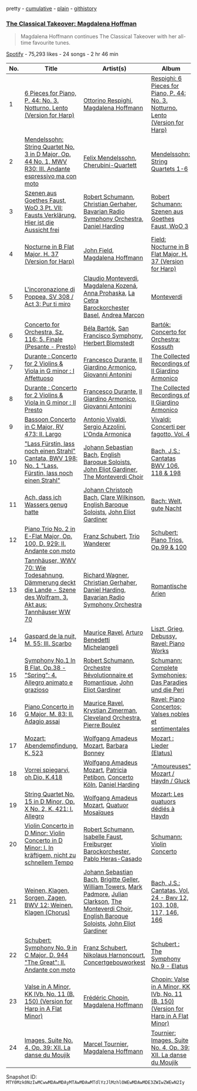 pretty - [cumulative](/playlists/cumulative/37i9dQZF1DWXtBjoO4Thyy.md) - [plain](/playlists/plain/37i9dQZF1DWXtBjoO4Thyy) - [githistory](https://github.githistory.xyz/mackorone/spotify-playlist-archive/blob/main/playlists/plain/37i9dQZF1DWXtBjoO4Thyy)

### [The Classical Takeover: Magdalena Hoffman](https://open.spotify.com/playlist/37i9dQZF1DWXtBjoO4Thyy)

> Magdalena Hoffmann continues The Classical Takeover with her all\-time favourite tunes.

[Spotify](https://open.spotify.com/user/spotify) - 75,293 likes - 24 songs - 2 hr 46 min

| No. | Title | Artist(s) | Album | Length |
|---|---|---|---|---|
| 1 | [6 Pieces for Piano, P\. 44: No\. 3\. Notturno\. Lento \(Version for Harp\)](https://open.spotify.com/track/3mk0kPavvau5tz8b174cdl) | [Ottorino Respighi](https://open.spotify.com/artist/7KkUirCiJZhgRN3NbgG98L), [Magdalena Hoffmann](https://open.spotify.com/artist/6Rq4dclwT2EHEG8lhvWqBT) | [Respighi: 6 Pieces for Piano, P\. 44: No\. 3\. Notturno\. Lento \(Version for Harp\)](https://open.spotify.com/album/00IH40TMmGPf83GY5eiOng) | 5:00 |
| 2 | [Mendelssohn: String Quartet No\. 3 in D Major, Op\. 44 No\. 1, MWV R30: III\. Andante espressivo ma con moto](https://open.spotify.com/track/46fEPwL0ewodiJkpMfDbo2) | [Felix Mendelssohn](https://open.spotify.com/artist/6MF58APd3YV72Ln2eVg710), [Cherubini\-Quartett](https://open.spotify.com/artist/6EPNMsR0Cs0DXIvwHWXyq3) | [Mendelssohn: String Quartets 1\-6](https://open.spotify.com/album/3nzaEGn2Z15cbixvNMZ0QY) | 5:32 |
| 3 | [Szenen aus Goethes Faust, WoO 3 Pt\. VII: Fausts Verklärung\. Hier ist die Aussicht frei](https://open.spotify.com/track/6vvaaZfzXOmFT123G1fIDA) | [Robert Schumann](https://open.spotify.com/artist/2UqjDAXnDxejEyE0CzfUrZ), [Christian Gerhaher](https://open.spotify.com/artist/0reEj3pa0lTG2gOkj9BoPb), [Bavarian Radio Symphony Orchestra](https://open.spotify.com/artist/74gWOpgM97HU3Mn8A8d0Vm), [Daniel Harding](https://open.spotify.com/artist/3sjupE75AphhTX12fgkQv6) | [Robert Schumann: Szenen aus Goethes Faust, WoO 3](https://open.spotify.com/album/0DhdmNiNGwUPVTzbwHdAIc) | 4:36 |
| 4 | [Nocturne in B Flat Major, H\. 37 \(Version for Harp\)](https://open.spotify.com/track/5UhNUgVvEDNY7FBYo5f7QJ) | [John Field](https://open.spotify.com/artist/7vDYlejWEU6Yuw4MxTiv56), [Magdalena Hoffmann](https://open.spotify.com/artist/6Rq4dclwT2EHEG8lhvWqBT) | [Field: Nocturne in B Flat Major, H\. 37 \(Version for Harp\)](https://open.spotify.com/album/03YDkvHvjobIvWRfEjcJfg) | 2:58 |
| 5 | [L'incoronazione di Poppea, SV 308 / Act 3: Pur ti miro](https://open.spotify.com/track/7kZwU5tYZPVsGAzWT57rAm) | [Claudio Monteverdi](https://open.spotify.com/artist/5iAhVgz6P8Nylxijb0C65v), [Magdalena Kozená](https://open.spotify.com/artist/3PvnWE1kf8UcjQnlFUhD5B), [Anna Prohaska](https://open.spotify.com/artist/70o1Ov3xdbsyLMC1SENiSg), [La Cetra Barockorchester Basel](https://open.spotify.com/artist/3SBobIYWVxMS0WKKyWcSY1), [Andrea Marcon](https://open.spotify.com/artist/3VmMw22C6Yt9rM2T8tcZKU) | [Monteverdi](https://open.spotify.com/album/5MjpNMbCmJjtCxxFxDQWRK) | 5:14 |
| 6 | [Concerto for Orchestra, Sz\. 116: 5\. Finale \(Pesante \- Presto\)](https://open.spotify.com/track/0xVrNgRxDt7zXfArCgxJZ4) | [Béla Bartók](https://open.spotify.com/artist/5zyNXVd952fWOjkdGHCvPd), [San Francisco Symphony](https://open.spotify.com/artist/1qHStDLIc8uV7hvTG6FGRJ), [Herbert Blomstedt](https://open.spotify.com/artist/3H5lFsmGtr8CoZexz2rznB) | [Bartók: Concerto for Orchestra; Kossuth](https://open.spotify.com/album/0mvmeC5Q2Fqr4Pqlop9fHW) | 9:13 |
| 7 | [Durante : Concerto for 2 Violins & Viola in G minor : I Affettuoso](https://open.spotify.com/track/47V9QiwavTl5joCbRayRTI) | [Francesco Durante](https://open.spotify.com/artist/2ANNu3tydgHpquAJAMhW9l), [Il Giardino Armonico](https://open.spotify.com/artist/3ffMbKIrSWo557U1wDxNDq), [Giovanni Antonini](https://open.spotify.com/artist/6p4RwKsAymPrqeEEluZECW) | [The Collected Recordings of Il Giardino Armonico](https://open.spotify.com/album/3gv4GNXyguMiTLLdoSrTDT) | 1:48 |
| 8 | [Durante : Concerto for 2 Violins & Viola in G minor : II Presto](https://open.spotify.com/track/2cGlMwVXHB9V2yuzUey8BA) | [Francesco Durante](https://open.spotify.com/artist/2ANNu3tydgHpquAJAMhW9l), [Il Giardino Armonico](https://open.spotify.com/artist/3ffMbKIrSWo557U1wDxNDq), [Giovanni Antonini](https://open.spotify.com/artist/6p4RwKsAymPrqeEEluZECW) | [The Collected Recordings of Il Giardino Armonico](https://open.spotify.com/album/3gv4GNXyguMiTLLdoSrTDT) | 3:41 |
| 9 | [Bassoon Concerto in C Major, RV 473: II\. Largo](https://open.spotify.com/track/3JzuXgYh4MRlu0EG8tqN8A) | [Antonio Vivaldi](https://open.spotify.com/artist/2QOIawHpSlOwXDvSqQ9YJR), [Sergio Azzolini](https://open.spotify.com/artist/2KRM0wRlbmr3CHGZRjO1Yd), [L'Onda Armonica](https://open.spotify.com/artist/5KzLFQNT1G5I1Xeeo6Gasi) | [Vivaldi: Concerti per fagotto, Vol\. 4](https://open.spotify.com/album/76VCh84JQeQ8BuVvCXt31D) | 4:17 |
| 10 | ["Lass Fürstin, lass noch einen Strahl" Cantata, BWV 198: No\. 1 "Lass, Fürstin, lass noch einen Strahl"](https://open.spotify.com/track/64MDaNVHannm2jcaGAFQqu) | [Johann Sebastian Bach](https://open.spotify.com/artist/5aIqB5nVVvmFsvSdExz408), [English Baroque Soloists](https://open.spotify.com/artist/3OtZV9aCZ6G004vjOQcf59), [John Eliot Gardiner](https://open.spotify.com/artist/1qIRoGEKXINqrCx5N1engi), [The Monteverdi Choir](https://open.spotify.com/artist/0Cqfz92flAzrp94pgN1jEW) | [Bach, J.S.: Cantatas BWV 106, 118 & 198](https://open.spotify.com/album/1YXTI0ResXbhWOxR2rljFt) | 5:17 |
| 11 | [Ach, dass ich Wassers genug hatte](https://open.spotify.com/track/7wTEYtFPqnl8O9ZzFHmi7z) | [Johann Christoph Bach](https://open.spotify.com/artist/0IaLG4Fr2vL2LKKESuptnO), [Clare Wilkinson](https://open.spotify.com/artist/4Wy4Z2AV572irMroU3Bi3p), [English Baroque Soloists](https://open.spotify.com/artist/3OtZV9aCZ6G004vjOQcf59), [John Eliot Gardiner](https://open.spotify.com/artist/1qIRoGEKXINqrCx5N1engi) | [Bach: Welt, gute Nacht](https://open.spotify.com/album/0rNYpchpQovFg3vS3BLlpW) | 7:12 |
| 12 | [Piano Trio No\. 2 in E\-Flat Major, Op\. 100, D\. 929: II\. Andante con moto](https://open.spotify.com/track/2GiNqtvA87QYLkdJuZWByl) | [Franz Schubert](https://open.spotify.com/artist/2p0UyoPfYfI76PCStuXfOP), [Trio Wanderer](https://open.spotify.com/artist/30gSCgs3b5RPNMHVjl1RLd) | [Schubert: Piano Trios, Op.99 & 100](https://open.spotify.com/album/2wuN0EhgEQdfI6lDmmmope) | 9:45 |
| 13 | [Tannhäuser, WWV 70: Wie Todesahnung, Dämmerung deckt die Lande \- Szene des Wolfram, 3\. Akt aus: Tannhäuser WW 70](https://open.spotify.com/track/3hwyU5y6v60iEMsplNnYnl) | [Richard Wagner](https://open.spotify.com/artist/1C1x4MVkql8AiABuTw6DgE), [Christian Gerhaher](https://open.spotify.com/artist/0reEj3pa0lTG2gOkj9BoPb), [Daniel Harding](https://open.spotify.com/artist/3sjupE75AphhTX12fgkQv6), [Bavarian Radio Symphony Orchestra](https://open.spotify.com/artist/74gWOpgM97HU3Mn8A8d0Vm) | [Romantische Arien](https://open.spotify.com/album/2QWpMxUusVBwl8gbtIjJZQ) | 6:21 |
| 14 | [Gaspard de la nuit, M\. 55: III\. Scarbo](https://open.spotify.com/track/4BmhOFu4trdorQKHxbuXrD) | [Maurice Ravel](https://open.spotify.com/artist/17hR0sYHpx7VYTMRfFUOmY), [Arturo Benedetti Michelangeli](https://open.spotify.com/artist/0eQTutigtSNq6DmsYU9hPS) | [Liszt, Grieg, Debussy, Ravel: Piano Works](https://open.spotify.com/album/3QpJzGQ2siMe3G9RNJeUjm) | 9:39 |
| 15 | [Symphony No.1 In B Flat, Op.38 \- "Spring": 4\. Allegro animato e grazioso](https://open.spotify.com/track/0pZTmZ3kkuPTZkzxM8WAhP) | [Robert Schumann](https://open.spotify.com/artist/2UqjDAXnDxejEyE0CzfUrZ), [Orchestre Révolutionnaire et Romantique](https://open.spotify.com/artist/3I7xl3kyFq7mUPwYxsHA02), [John Eliot Gardiner](https://open.spotify.com/artist/1qIRoGEKXINqrCx5N1engi) | [Schumann: Complete Symphonies; Das Paradies und die Peri](https://open.spotify.com/album/4i53f4DKTPSmrBh8jWzKSV) | 7:41 |
| 16 | [Piano Concerto in G Major, M\. 83: II\. Adagio assai](https://open.spotify.com/track/4ju98rvX917EwXLKLnRbQ2) | [Maurice Ravel](https://open.spotify.com/artist/17hR0sYHpx7VYTMRfFUOmY), [Krystian Zimerman](https://open.spotify.com/artist/43wuPaPcZVMJQWLRaPR4Yz), [Cleveland Orchestra](https://open.spotify.com/artist/0jJszR81GjA87jeRq0Jgwz), [Pierre Boulez](https://open.spotify.com/artist/2prZJWfQMnIgwUKxKcBxH7) | [Ravel: Piano Concertos; Valses nobles et sentimentales](https://open.spotify.com/album/0uMPPy2lbRhzn0PPonpyaT) | 9:23 |
| 17 | [Mozart: Abendempfindung, K\. 523](https://open.spotify.com/track/0rHdAYa7JTZg0c07w5TyTP) | [Wolfgang Amadeus Mozart](https://open.spotify.com/artist/4NJhFmfw43RLBLjQvxDuRS), [Barbara Bonney](https://open.spotify.com/artist/24fwyM31DLDqYOPvQ0jFFr) | [Mozart : Lieder \(Elatus\)](https://open.spotify.com/album/05pbPXGXFGwre9Ul31NSYr) | 5:30 |
| 18 | [Vorrei spiegarvi, oh Dio, K.418](https://open.spotify.com/track/5XJwbfRrug2dcuLlxw1wS5) | [Wolfgang Amadeus Mozart](https://open.spotify.com/artist/4NJhFmfw43RLBLjQvxDuRS), [Patricia Petibon](https://open.spotify.com/artist/1pfkP92biveJzJLW5JGm8Z), [Concerto Köln](https://open.spotify.com/artist/6dxdut9Mhu7r7SM9HZB5Ob), [Daniel Harding](https://open.spotify.com/artist/3sjupE75AphhTX12fgkQv6) | ["Amoureuses" Mozart / Haydn / Gluck](https://open.spotify.com/album/4cKpSuxmXVDmgDniBlokE4) | 6:38 |
| 19 | [String Quartet No\. 15 in D Minor, Op\. X No\. 2, K\. 421: I\. Allegro](https://open.spotify.com/track/5CPJtKd2yBF99DOVzO6KFZ) | [Wolfgang Amadeus Mozart](https://open.spotify.com/artist/4NJhFmfw43RLBLjQvxDuRS), [Quatuor Mosaïques](https://open.spotify.com/artist/36FfcyHQ19PvmvFnq8q7Ab) | [Mozart: Les quatuors dédiés à Haydn](https://open.spotify.com/album/5ia9KCDB6O4ZnboQLJM1Gm) | 12:12 |
| 20 | [Violin Concerto in D Minor: Violin Concerto in D Minor: I\. In kräftigem, nicht zu schnellem Tempo](https://open.spotify.com/track/3GI9zES0F4tERFfC91obWX) | [Robert Schumann](https://open.spotify.com/artist/2UqjDAXnDxejEyE0CzfUrZ), [Isabelle Faust](https://open.spotify.com/artist/00q3HI6mnGUJqMlfwBJTco), [Freiburger Barockorchester](https://open.spotify.com/artist/2fJKxKjBxD1X1NkkG78qai), [Pablo Heras\-Casado](https://open.spotify.com/artist/17QYL51GCUv2vKlQWGqvWp) | [Schumann: Violin Concerto](https://open.spotify.com/album/77OdIMqqtoXO8bTBdlcA8q) | 15:11 |
| 21 | [Weinen, Klagen, Sorgen, Zagen, BWV 12: Weinen, Klagen \(Chorus\)](https://open.spotify.com/track/3EDPQqG3ghlfWlemKzrofU) | [Johann Sebastian Bach](https://open.spotify.com/artist/5aIqB5nVVvmFsvSdExz408), [Brigitte Geller](https://open.spotify.com/artist/5lLBStQsJjUTQqjI6lwJew), [William Towers](https://open.spotify.com/artist/4u4WNCLWIOkUN7nXltH09N), [Mark Padmore](https://open.spotify.com/artist/68mTMM7rhA3YDSZX1VwuLy), [Julian Clarkson](https://open.spotify.com/artist/4qh7HS7Vq4v0OTcZxLeINt), [The Monteverdi Choir](https://open.spotify.com/artist/0Cqfz92flAzrp94pgN1jEW), [English Baroque Soloists](https://open.spotify.com/artist/3OtZV9aCZ6G004vjOQcf59), [John Eliot Gardiner](https://open.spotify.com/artist/1qIRoGEKXINqrCx5N1engi) | [Bach, J.S.: Cantatas, Vol\. 24 \- Bwv 12, 103, 108, 117, 146, 166](https://open.spotify.com/album/7J05U9o4g2Q0tG0QkH7nHD) | 7:52 |
| 22 | [Schubert: Symphony No\. 9 in C Major, D\. 944 "The Great": II\. Andante con moto](https://open.spotify.com/track/0dpQHc7VNuT4huO5YaCi90) | [Franz Schubert](https://open.spotify.com/artist/2p0UyoPfYfI76PCStuXfOP), [Nikolaus Harnoncourt](https://open.spotify.com/artist/0AeOzXbHJu8q2xqILEOLEO), [Concertgebouworkest](https://open.spotify.com/artist/2HqNckz4bPVT37fWkhugTZ) | [Schubert : The Symphony No.9 \- Elatus](https://open.spotify.com/album/39QB2dTKr9CTv3QWRIM18D) | 13:53 |
| 23 | [Valse in A Minor, KK IVb, No\. 11 \(B\. 150\) \(Version for Harp in A Flat Minor\)](https://open.spotify.com/track/7i9cdG6l1lg0xAraTublsw) | [Frédéric Chopin](https://open.spotify.com/artist/7y97mc3bZRFXzT2szRM4L4), [Magdalena Hoffmann](https://open.spotify.com/artist/6Rq4dclwT2EHEG8lhvWqBT) | [Chopin: Valse in A Minor, KK IVb, No\. 11 \(B\. 150\) \(Version for Harp in A Flat Minor\)](https://open.spotify.com/album/0abwlgcTkteYoqF5MdJqvO) | 2:22 |
| 24 | [Images, Suite No\. 4, Op\. 39: XII\. La danse du Moujik](https://open.spotify.com/track/5lHmIYkQbtuC9Mvr8fMCVv) | [Marcel Tournier](https://open.spotify.com/artist/6W45XSOCwwPfzieieGqZ5l), [Magdalena Hoffmann](https://open.spotify.com/artist/6Rq4dclwT2EHEG8lhvWqBT) | [Tournier: Images, Suite No\. 4, Op\. 39: XII\. La danse du Moujik](https://open.spotify.com/album/6HGsUTdt4deUwamAmekBVV) | 4:53 |

Snapshot ID: `MTY0Mzk0NzIwMCwwMDAwMDAyMTAwMDAwMTdlYzJlMzhlOWEwMDAwMDE3ZWIwZWEwN2Iy`